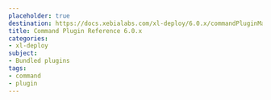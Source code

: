 ```yaml
---
placeholder: true
destination: https://docs.xebialabs.com/xl-deploy/6.0.x/commandPluginManual.html
title: Command Plugin Reference 6.0.x
categories:
- xl-deploy
subject:
- Bundled plugins
tags:
- command
- plugin
---
```


